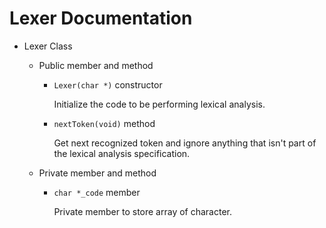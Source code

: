 # Lexer Documentation
- Lexer Class
    - Public member and method
        - `Lexer(char *)` constructor

            Initialize the code to be performing lexical analysis.

        - `nextToken(void)` method

            Get next recognized token and ignore anything that isn't part of the lexical analysis specification.

    - Private member and method
        - `char *_code` member

            Private member to store array of character.
